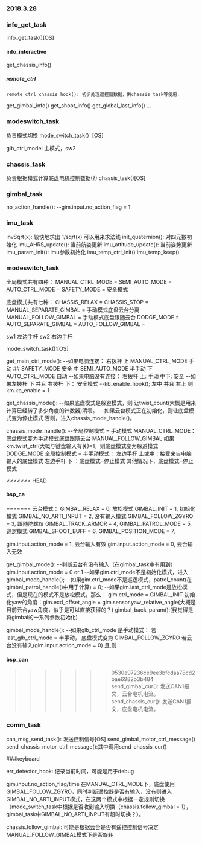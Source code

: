 ### 2018.3.28


### info_get_task
 info_get_task()[OS]
#### info_interactive
  get_chassis_info()
##### remote_ctrl
    remote_ctrl_chassis_hook(): 初步处理遥控器数据，供chassis_task等使用.
  get_gimbal_info()
  get_shoot_info()
  get_global_last_info()
  ...

### modeswitch_task
  负责模式切换
  mode_switch_task(）[OS]

glb_ctrl_mode: 主模式，sw2

### chassis_task
负责根据模式计算底盘电机控制数据(?)
chassis_task()[OS]

### gimbal_task
no_action_handle():
--gim.input.no_action_flag = 1:

### imu_task
invSqrt(x):
  较快地求出 1/sqrt(x) 可以用来求法线
init_quaternion():
  对四元数初始化
imu_AHRS_update():
  当前航姿更新
imu_attitude_update():
  当前姿势更新
imu_param_init():
  imu参数初始化
imu_temp_ctrl_init()
imu_temp_keep()


### modeswitch_task
全局模式共有四种：
MANUAL_CTRL_MODE   =
SEMI_AUTO_MODE     =
AUTO_CTRL_MODE     =
SAFETY_MODE        = 安全模式

底盘模式共有七种：
CHASSIS_RELAX          =
CHASSIS_STOP           =
MANUAL_SEPARATE_GIMBAL = 手动模式底盘云台分离
MANUAL_FOLLOW_GIMBAL   = 手动模式底盘跟随云台
DODGE_MODE             =
AUTO_SEPARATE_GIMBAL   =
AUTO_FOLLOW_GIMBAL     =

sw1 左边手杆
sw2 右边手杆


mode_switch_task():[OS]

get_main_ctrl_mode():
--如果电脑连接：
  右拨杆 上 MANUAL_CTRL_MODE 手动
        ## SAFETY_MODE      安全
        中 SEMI_AUTO_MODE   半手动
        下 AUTO_CTRL_MODE   自动
--如果电脑没有连接：
  右拨杆 上:     手动
        中下:   安全
--如果左拨杆 下 并且 右拨杆 下：
    安全模式
--kb_enable_hook();
  左中 并且 右上 则 km.kb_enable = 1

get_chassis_mode():
--如果底盘模式是躲避模式，则   让twist_count(大概是用来计算已经转了多少角度的计数器)清零。
--如果云台模式正在初始化，则让底盘模式变为停止模式
  否则，进入chassis_mode_handle()。

chassis_mode_handle():
--全局控制模式 = 手动模式 MANUAL_CTRL_MODE：
    底盘模式变为手动模式底盘跟随云台 MANUAL_FOLLOW_GIMBAL
    如果km.twist_ctrl(大概与键盘输入有关)=1，则底盘模式变为躲避模式 DODGE_MODE
  全局控制模式 = 半手动模式：
    左边手杆 上或中：接受来自电脑输入的底盘模式
    左边手杆 下   ：底盘模式=停止模式
  其他情况下，底盘模式=停止模式

<<<<<<< HEAD
#### bsp_ca
=======
云台模式：
GIMBAL_RELAX         = 0, 放松模式
GIMBAL_INIT          = 1, 初始化模式
GIMBAL_NO_ARTI_INPUT = 2, 没有输入模式
GIMBAL_FOLLOW_ZGYRO  = 3, 跟随陀螺仪
GIMBAL_TRACK_ARMOR   = 4,
GIMBAL_PATROL_MODE   = 5, 巡逻模式
GIMBAL_SHOOT_BUFF    = 6,
GIMBAL_POSITION_MODE = 7,

gim.input.action_mode = 1, 云台输入有效
gim.input.action_mode = 0, 云台输入无效

get_gimbal_mode():
--判断云台有没有输入（在gimbal_task中有用到）gim.input.action_mode = 0 or 1
--如果gim.ctrl_mode不是初始化模式，进入gimbal_mode_handle();
--如果gim.ctrl_mode不是巡逻模式，patrol_count(在gimbal_patrol_handle()中用于计算) = 0;
--如果gim.last_ctrl_mode是放松模式，但是现在的模式不是放松模式，那么：
      gim.ctrl_mode = GIMBAL_INIT
      初始化yaw的角度：gim.ecd_offset_angle = gim.sensor.yaw_relative_angle(大概是目前云台yaw角度，似乎是可以直接获得的？)
      gimbal_back_param():(我觉得是将gimbal的一系列参数初始化)


gimbal_mode_handle():
--如果glb_ctrl_mode 是手动模式：
    若last_glb_ctrl_mode = 半手动， 底盘模式变为 GIMBAL_FOLLOW_ZGYRO
    若云台没有输入(gim.input.action_mode = 0) 且,则：



#### bsp_can
>>>>>>> 0530e97236ce9ee3bfcdaa78cd2bae6982b3b484
send_gimbal_cur(): 发送CAN1报文，云台电机电流。
send_chassis_cur(): 发送CAN1报文，底盘电机电流。

### comm_task
can_msg_send_task(): 发送控制信号[OS]
  send_gimbal_motor_ctrl_message()
  send_chassis_motor_ctrl_message():其中调用send_chassis_cur()

###keyboard


err_detector_hook: 记录当前时间，可能是用于debug

gim.input.no_action_flag/time 在MANUAL_CTRL_MODE下，底盘使用GIMBAL_FOLLOW_ZGYRO，同时判断遥控器是否有输入，没有则进入GIMBAL_NO_ARTI_INPUT模式，在这两个模式中根据一定规则切换（mode_switch_task中根据是否收到输入切换（chassis.follow_gimbal = 1），gimbal_task中GIMBAL_NO_ARTI_INPUT有超时切换？）。

chassis.follow_gimbal: 可能是根据云台是否有遥控控制信号决定MANUAL_FOLLOW_GIMBAL模式下是否旋转
